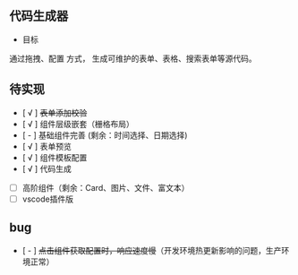 ## 代码生成器

- 目标

通过拖拽、配置 方式， 生成可维护的表单、表格、搜索表单等源代码。


## 待实现
- [ √ ] ~~表单添加校验~~
- [ √ ] 组件层级嵌套（栅格布局）
- [ - ] 基础组件完善 (剩余：时间选择、日期选择)
- [ √ ] 表单预览
- [ √ ] 组件模板配置
- [ √ ] 代码生成
- [   ] 高阶组件（剩余：Card、图片、文件、富文本）
- [   ] vscode插件版

## bug
- [ - ] ~~点击组件获取配置时，响应速度慢~~（开发环境热更新影响的问题，生产环境正常）
